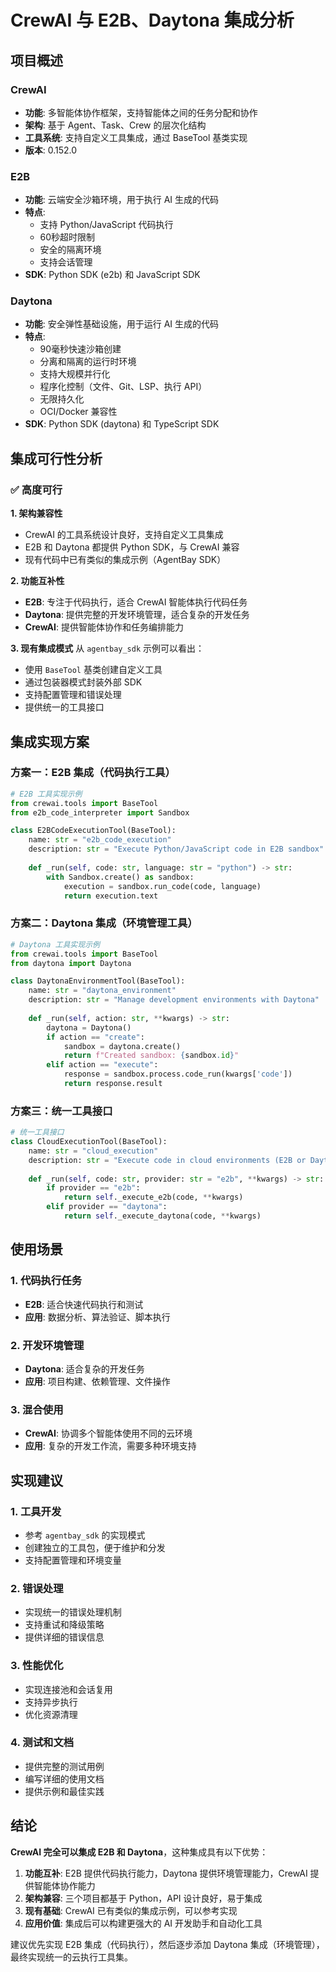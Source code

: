 # CrewAI 与 E2B、Daytona 集成分析

## 项目概述

### CrewAI
- **功能**: 多智能体协作框架，支持智能体之间的任务分配和协作
- **架构**: 基于 Agent、Task、Crew 的层次化结构
- **工具系统**: 支持自定义工具集成，通过 BaseTool 基类实现
- **版本**: 0.152.0

### E2B
- **功能**: 云端安全沙箱环境，用于执行 AI 生成的代码
- **特点**: 
  - 支持 Python/JavaScript 代码执行
  - 60秒超时限制
  - 安全的隔离环境
  - 支持会话管理
- **SDK**: Python SDK (e2b) 和 JavaScript SDK

### Daytona
- **功能**: 安全弹性基础设施，用于运行 AI 生成的代码
- **特点**:
  - 90毫秒快速沙箱创建
  - 分离和隔离的运行时环境
  - 支持大规模并行化
  - 程序化控制（文件、Git、LSP、执行 API）
  - 无限持久化
  - OCI/Docker 兼容性
- **SDK**: Python SDK (daytona) 和 TypeScript SDK

## 集成可行性分析

### ✅ 高度可行

**1. 架构兼容性**
- CrewAI 的工具系统设计良好，支持自定义工具集成
- E2B 和 Daytona 都提供 Python SDK，与 CrewAI 兼容
- 现有代码中已有类似的集成示例（AgentBay SDK）

**2. 功能互补性**
- **E2B**: 专注于代码执行，适合 CrewAI 智能体执行代码任务
- **Daytona**: 提供完整的开发环境管理，适合复杂的开发任务
- **CrewAI**: 提供智能体协作和任务编排能力

**3. 现有集成模式**
从 `agentbay_sdk` 示例可以看出：
- 使用 `BaseTool` 基类创建自定义工具
- 通过包装器模式封装外部 SDK
- 支持配置管理和错误处理
- 提供统一的工具接口

## 集成实现方案

### 方案一：E2B 集成（代码执行工具）

```python
# E2B 工具实现示例
from crewai.tools import BaseTool
from e2b_code_interpreter import Sandbox

class E2BCodeExecutionTool(BaseTool):
    name: str = "e2b_code_execution"
    description: str = "Execute Python/JavaScript code in E2B sandbox"
    
    def _run(self, code: str, language: str = "python") -> str:
        with Sandbox.create() as sandbox:
            execution = sandbox.run_code(code, language)
            return execution.text
```

### 方案二：Daytona 集成（环境管理工具）

```python
# Daytona 工具实现示例
from crewai.tools import BaseTool
from daytona import Daytona

class DaytonaEnvironmentTool(BaseTool):
    name: str = "daytona_environment"
    description: str = "Manage development environments with Daytona"
    
    def _run(self, action: str, **kwargs) -> str:
        daytona = Daytona()
        if action == "create":
            sandbox = daytona.create()
            return f"Created sandbox: {sandbox.id}"
        elif action == "execute":
            response = sandbox.process.code_run(kwargs['code'])
            return response.result
```

### 方案三：统一工具接口

```python
# 统一工具接口
class CloudExecutionTool(BaseTool):
    name: str = "cloud_execution"
    description: str = "Execute code in cloud environments (E2B or Daytona)"
    
    def _run(self, code: str, provider: str = "e2b", **kwargs) -> str:
        if provider == "e2b":
            return self._execute_e2b(code, **kwargs)
        elif provider == "daytona":
            return self._execute_daytona(code, **kwargs)
```

## 使用场景

### 1. 代码执行任务
- **E2B**: 适合快速代码执行和测试
- **应用**: 数据分析、算法验证、脚本执行

### 2. 开发环境管理
- **Daytona**: 适合复杂的开发任务
- **应用**: 项目构建、依赖管理、文件操作

### 3. 混合使用
- **CrewAI**: 协调多个智能体使用不同的云环境
- **应用**: 复杂的开发工作流，需要多种环境支持

## 实现建议

### 1. 工具开发
- 参考 `agentbay_sdk` 的实现模式
- 创建独立的工具包，便于维护和分发
- 支持配置管理和环境变量

### 2. 错误处理
- 实现统一的错误处理机制
- 支持重试和降级策略
- 提供详细的错误信息

### 3. 性能优化
- 实现连接池和会话复用
- 支持异步执行
- 优化资源清理

### 4. 测试和文档
- 提供完整的测试用例
- 编写详细的使用文档
- 提供示例和最佳实践

## 结论

**CrewAI 完全可以集成 E2B 和 Daytona**，这种集成具有以下优势：

1. **功能互补**: E2B 提供代码执行能力，Daytona 提供环境管理能力，CrewAI 提供智能体协作能力
2. **架构兼容**: 三个项目都基于 Python，API 设计良好，易于集成
3. **现有基础**: CrewAI 已有类似的集成示例，可以参考实现
4. **应用价值**: 集成后可以构建更强大的 AI 开发助手和自动化工具

建议优先实现 E2B 集成（代码执行），然后逐步添加 Daytona 集成（环境管理），最终实现统一的云执行工具集。